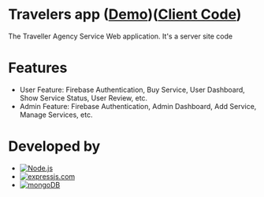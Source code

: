 # Travelers app ([Demo](https://travelers-73e22.web.app/))([Client Code](https://github.com/dhimanroyit/travelers_client))
The Traveller Agency Service Web application. 
It's a server site code

# Features 
-	User Feature: Firebase Authentication, Buy Service, User Dashboard, Show Service Status, User Review, etc.
-	Admin Feature: Firebase Authentication, Admin Dashboard, Add Service, Manage Services, etc.

# Developed by
- [![Node.js](https://img.shields.io/badge/Node.js-43853D?style=for-the-badge&logo=node.js&logoColor=white)](https://nodejs.org/en/)
- [![expressjs.com](https://img.shields.io/badge/Express.js-000000?style=for-the-badge&logo=express&logoColor=white)](https://expressjs.com/)
- [![mongoDB](https://img.shields.io/badge/MongoDB-4EA94B?style=for-the-badge&logo=mongodb&logoColor=white)](https://www.mongodb.com/)